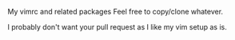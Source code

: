 My vimrc and related packages
Feel free to copy/clone whatever.

I probably don't want your pull request as I like my vim setup as is.

